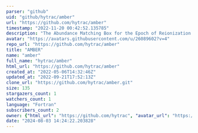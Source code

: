```yaml
---
parser: "github"
uid: "github/hytrac/amber"
url: "https://github.com/hytrac/amber"
timestamp: "2022-11-20 00:42:52.135785"
description: "The Abundance Matching Box for the Epoch of Reionization (AMBER) is a semi-numerical code for modeling the cosmic dawn and reionization."
avatar: "https://avatars.githubusercontent.com/u/26089602?v=4"
repo_url: "https://github.com/hytrac/amber"
title: "AMBER"
name: "amber"
full_name: "hytrac/amber"
html_url: "https://github.com/hytrac/amber"
created_at: "2022-05-06T14:32:46Z"
updated_at: "2022-09-21T17:52:13Z"
clone_url: "https://github.com/hytrac/amber.git"
size: 135
stargazers_count: 1
watchers_count: 1
language: "Fortran"
subscribers_count: 2
owner: {"html_url": "https://github.com/hytrac", "avatar_url": "https://avatars.githubusercontent.com/u/26089602?v=4", "login": "hytrac", "type": "User"}
date: "2024-08-03 14:24:22.203828"
---
```

